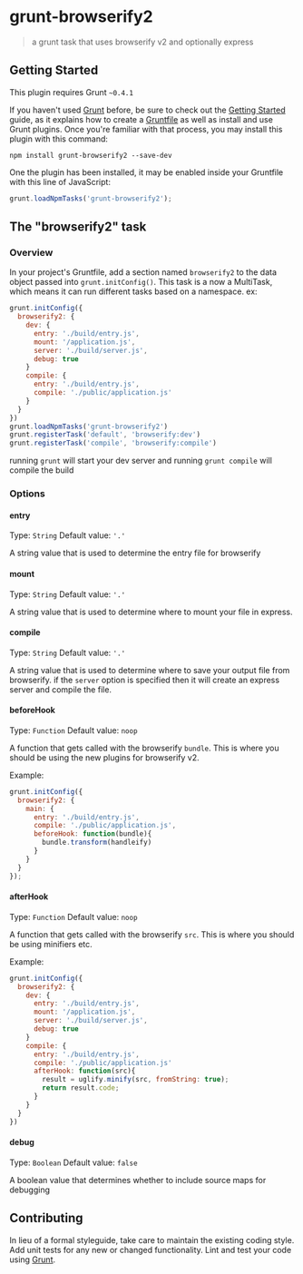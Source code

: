 # grunt-browserify2

> a grunt task that uses browserify v2 and optionally express

## Getting Started
This plugin requires Grunt `~0.4.1`

If you haven't used [Grunt](http://gruntjs.com/) before, be sure to check out the [Getting Started](http://gruntjs.com/getting-started) guide, as it explains how to create a [Gruntfile](http://gruntjs.com/sample-gruntfile) as well as install and use Grunt plugins. Once you're familiar with that process, you may install this plugin with this command:

```shell
npm install grunt-browserify2 --save-dev
```

One the plugin has been installed, it may be enabled inside your Gruntfile with this line of JavaScript:

```js
grunt.loadNpmTasks('grunt-browserify2');
```

## The "browserify2" task

### Overview
In your project's Gruntfile, add a section named `browserify2` to the data object passed into `grunt.initConfig()`.
This task is a now a MultiTask, which means it can run different tasks based on a namespace. ex:

```js
grunt.initConfig({
  browserify2: {
    dev: {
      entry: './build/entry.js',
      mount: '/application.js',
      server: './build/server.js',
      debug: true
    }
    compile: {
      entry: './build/entry.js',
      compile: './public/application.js'
    }
  }
})
grunt.loadNpmTasks('grunt-browserify2')
grunt.registerTask('default', 'browserify:dev')
grunt.registerTask('compile', 'browserify:compile')
```
running `grunt` will start your dev server and running `grunt compile`
will compile the build

### Options

#### entry
Type: `String`
Default value: `'.'`

A string value that is used to determine the entry file for browserify

#### mount
Type: `String`
Default value: `'.'`

A string value that is used to determine where to mount your file in express.

#### compile
Type: `String`
Default value: `'.'`

A string value that is used to determine where to save your output file
from browserify. if the `server` option is specified then it will create an
express server and compile the file.

#### beforeHook
Type: `Function`
Default value: `noop`

A function that gets called with the browserify `bundle`. This is where
you should be using the new plugins for browserify v2.

Example:
```js
grunt.initConfig({
  browserify2: {
    main: {
      entry: './build/entry.js',
      compile: './public/application.js',
      beforeHook: function(bundle){
        bundle.transform(handleify)
      }
    }
  }
});

```


#### afterHook
Type: `Function`
Default value: `noop`

A function that gets called with the browserify `src`. This is where
you should be using minifiers etc.

Example:
```js
grunt.initConfig({
  browserify2: {
    dev: {
      entry: './build/entry.js',
      mount: '/application.js',
      server: './build/server.js',
      debug: true
    }
    compile: {
      entry: './build/entry.js',
      compile: './public/application.js'
      afterHook: function(src){
        result = uglify.minify(src, fromString: true);
        return result.code;
      }
    }
  }
})
```

#### debug
Type: `Boolean`
Default value: `false`

A boolean value that determines whether to include source maps for debugging


## Contributing
In lieu of a formal styleguide, take care to maintain the existing coding style. Add unit tests for any new or changed functionality. Lint and test your code using [Grunt](http://gruntjs.com/).
